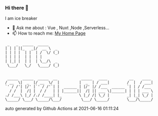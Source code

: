 ### Hi there 👋

I am ice breaker

- 💬 Ask me about : Vue , Nuxt ,Node ,Serverless...
- 📫 How to reach me: [My Home Page](https://icebreaker.top/)

```
 _   _  _____  _____     
| | | ||_   _|/  __ \  _ 
| | | |  | |  | /  \/ (_)
| | | |  | |  | |        
| |_| |  | |  | \__/\  _ 
 \___/   \_/   \____/ (_)
                         
                         
 _____  _____  _____  __           _____   ____          __    ____ 
/ __  \|  _  |/ __  \/  |         |  _  | / ___|        /  |  / ___|
`' / /'| |/' |`' / /'`| |  ______ | |/' |/ /___  ______ `| | / /___ 
  / /  |  /| |  / /   | | |______||  /| || ___ \|______| | | | ___ \
./ /___\ |_/ /./ /____| |_        \ |_/ /| \_/ |        _| |_| \_/ |
\_____/ \___/ \_____/\___/         \___/ \_____/        \___/\_____/
```

auto generated by Github Actions at 2021-06-16 01:11:24
